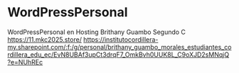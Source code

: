 # WordPressPersonal
WordPressPersonal en Hosting
Brithany Guambo
Segundo C
https://11.mkc2025.store/
https://institutocordillera-my.sharepoint.com/:f:/g/personal/brithany_guambo_morales_estudiantes_cordillera_edu_ec/EvN8UBAf3upCt3drqF7_OmkBvh0UUK8L_C9oXJD2sMNqjQ?e=NUhREc
